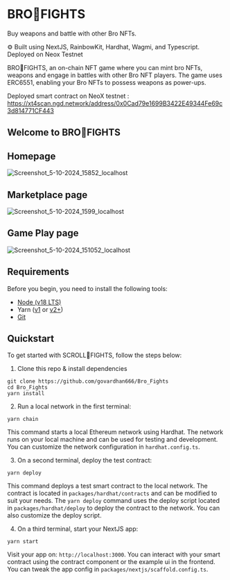 # BRO💪FIGHTS
Buy weapons and battle with other Bro NFTs.

⚙️ Built using NextJS, RainbowKit, Hardhat, Wagmi, and Typescript. Deployed on Neox Testnet

BRO💪FIGHTS, an on-chain NFT game where you can mint bro NFTs, weapons and engage in battles with other Bro NFT players. The game uses ERC6551, enabling your Bro NFTs to possess weapons as power-ups.

Deployed smart contract on NeoX testnet : https://xt4scan.ngd.network/address/0x0Cad79e1699B3422E49344Fe69c3d814771CF443

## Welcome to BRO💪FIGHTS 
## Homepage

![Screenshot_5-10-2024_15852_localhost](https://github.com/user-attachments/assets/9acd3311-8c5a-4ca6-8fe7-4f7cfb6ebafb)

## Marketplace page

![Screenshot_5-10-2024_1599_localhost](https://github.com/user-attachments/assets/7f058399-02f8-4105-a19f-bb44fab6c2a0)

## Game Play page

![Screenshot_5-10-2024_151052_localhost](https://github.com/user-attachments/assets/ea8e1061-4397-4787-8a6b-7e374d5e94c3)

## Requirements

Before you begin, you need to install the following tools:

- [Node (v18 LTS)](https://nodejs.org/en/download/)
- Yarn ([v1](https://classic.yarnpkg.com/en/docs/install/) or [v2+](https://yarnpkg.com/getting-started/install))
- [Git](https://git-scm.com/downloads)

## Quickstart

To get started with SCROLL💪FIGHTS, follow the steps below:

1. Clone this repo & install dependencies

```
git clone https://github.com/govardhan666/Bro_Fights
cd Bro_Fights
yarn install
```

2. Run a local network in the first terminal:

```
yarn chain
```

This command starts a local Ethereum network using Hardhat. The network runs on your local machine and can be used for testing and development. You can customize the network configuration in `hardhat.config.ts`.

3. On a second terminal, deploy the test contract:

```
yarn deploy
```

This command deploys a test smart contract to the local network. The contract is located in `packages/hardhat/contracts` and can be modified to suit your needs. The `yarn deploy` command uses the deploy script located in `packages/hardhat/deploy` to deploy the contract to the network. You can also customize the deploy script.

4. On a third terminal, start your NextJS app:

```
yarn start
```

Visit your app on: `http://localhost:3000`. You can interact with your smart contract using the contract component or the example ui in the frontend. You can tweak the app config in `packages/nextjs/scaffold.config.ts`.
